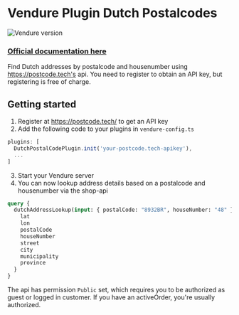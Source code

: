 # Vendure Plugin Dutch Postalcodes

![Vendure version](https://img.shields.io/npm/dependency-version/vendure-plugin-dutch-postalcode/dev/@vendure/core)

### [Official documentation here](https://pinelab-plugins.com/plugin/vendure-plugin-dutch-postalcode)

Find Dutch addresses by postalcode and housenumber using https://postcode.tech's api. You need to register to obtain an API key,
but registering is free of charge.

## Getting started

1. Register at https://postcode.tech/ to get an API key
2. Add the following code to your plugins in `vendure-config.ts`

```js
plugins: [
  DutchPostalCodePlugin.init('your-postcode.tech-apikey'),
  ...
]
```

3. Start your Vendure server
4. You can now lookup address details based on a postalcode and housenumber via the shop-api

```graphql
query {
  dutchAddressLookup(input: { postalCode: "8932BR", houseNumber: "48" }) {
    lat
    lon
    postalCode
    houseNumber
    street
    city
    municipality
    province
  }
}
```

The api has permission `Public` set, which requires you to be authorized as guest or logged in customer. If you have an
activeOrder, you're usually authorized.
